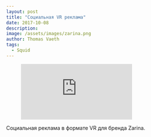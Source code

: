 ```yaml
---
layout: post
title: "Социальная VR реклама"
date: 2017-10-08
description: 
image: /assets/images/zarina.png
author: Thomas Vaeth
tags:
  - Squid
---
```



<figure class="video_container">
  <iframe src="https://www.youtube.com/embed/sF6OHC8IGIc" frameborder="0" allowfullscreen="true"> </iframe>
</figure>

Социальная реклама в формате VR для бренда Zarina.